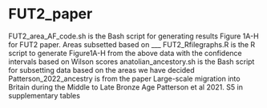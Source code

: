 # FUT2_paper
FUT2_area_AF_code.sh is the Bash script for generating results Figure 1A-H for FUT2 paper. Areas subsetted based on ___
FUT2_Rfilegraphs.R is the R script to generate Figure1A-H from the above data with the confidence intervals based on Wilson scores 
anatolian_ancestory.sh is the Bash script for subsetting data based on the areas we have decided 
Patterson_2022_ancestry is from the paper Large-scale migration into Britain during the Middle to Late Bronze Age Patterson et al 2021. S5 in supplementary tables
